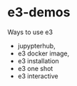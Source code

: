 # e3-demos

Ways to use e3

* jupypterhub, 
* e3 docker image, 
* e3 installation
* e3 one shot
* e3 interactive

